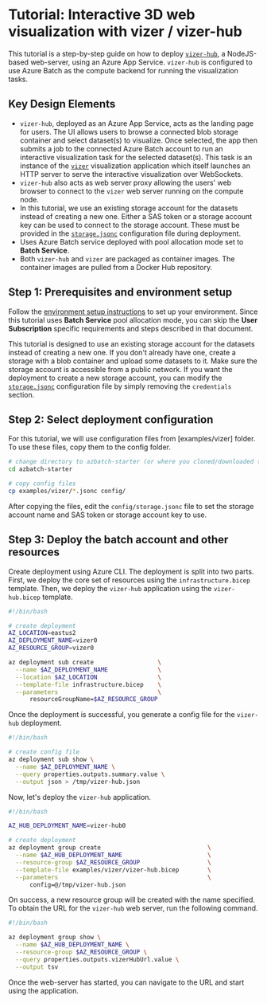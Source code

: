 # Tutorial: Interactive 3D web visualization with vizer / vizer-hub

This tutorial is a step-by-step guide on how to deploy [`vizer-hub`](https://github.com/utkarshayachit/vizer-hub),
a NodeJS-based web-server, using an Azure App Service. `vizer-hub` is configured to use Azure Batch as the compute backend
for running the visualization tasks.

## Key Design Elements

* `vizer-hub`, deployed as an Azure App Service, acts as the landing page for users. The UI allows users to browse
  a connected blob storage container and select dataset(s) to visualize. Once selected, the app then submits a
  job to the connected Azure Batch account to run an interactive visualization task for the selected dataset(s).
  This task is an instance of the [`vizer`](https://github.com/utarshayachit/vizer) visualization application
  which itself launches an HTTP server to serve the interactive visualization over WebSockets.
* `vizer-hub` also acts as web server proxy allowing the users' web browser to connect to the
  `vizer` web server running on the compute node.
* In this tutorial, we use an existing storage account for the datasets instead of creating a new one. Either a SAS token
  or a storage account key can be used to connect to the storage account. These must be provided in the
  [`storage.jsonc`](../../examples/vizer/storage.jsonc) configuration file during deployment.
* Uses Azure Batch service deployed with pool allocation mode set to **Batch Service**.
* Both `vizer-hub` and `vizer` are packaged as container images. The container images are pulled from a
  Docker Hub repository.

## Step 1: Prerequisites and environment setup

Follow the [environment setup instructions](./environment-setup.md) to set up your environment. Since
this tutorial uses **Batch Service** pool allocation mode, you can skip the **User Subscription** specific
requirements and  steps described in that document.

This tutorial is designed to use an existing storage account for the datasets instead of creating a new one. If you don't already
have one, create a storage with a blob container and upload some datasets to it. Make sure the storage account is accessible
from a public network. If you want the deployment to create a new storage account, you can modify the
[`storage.jsonc`](../../examples/vizer/storage.jsonc) configuration file by simply removing the `credentials` section.

## Step 2: Select deployment configuration

For this tutorial, we will use configuration files from [examples/vizer] folder.
To use these files, copy them to the config folder.

```bash
# change directory to azbatch-starter (or where you cloned/downloaded the repository)
cd azbatch-starter

# copy config files
cp examples/vizer/*.jsonc config/
```

After copying the files, edit the `config/storage.jsonc` file to set the storage account name and SAS token or storage account key
to use.

## Step 3: Deploy the batch account and other resources

Create deployment using Azure CLI. The deployment is split into two parts. First, we deploy the
core set of resources using the `infrastructure.bicep` template. Then, we deploy the `vizer-hub`
application using the `vizer-hub.bicep` template.

```bash
#!/bin/bash

# create deployment
AZ_LOCATION=eastus2
AZ_DEPLOYMENT_NAME=vizer0
AZ_RESOURCE_GROUP=vizer0

az deployment sub create                  \
  --name $AZ_DEPLOYMENT_NAME              \
  --location $AZ_LOCATION                 \
  --template-file infrastructure.bicep    \
  --parameters                            \
      resourceGroupName=$AZ_RESOURCE_GROUP
```

Once the deployment is successful, you generate a config file for the `vizer-hub` deployment.

```bash
#!/bin/bash

# create config file
az deployment sub show \
  --name $AZ_DEPLOYMENT_NAME \
  --query properties.outputs.summary.value \
  --output json > /tmp/vizer-hub.json
```

Now, let's deploy the `vizer-hub` application.

```bash
#!/bin/bash

AZ_HUB_DEPLOYMENT_NAME=vizer-hub0

# create deployment
az deployment group create                              \
  --name $AZ_HUB_DEPLOYMENT_NAME                        \
  --resource-group $AZ_RESOURCE_GROUP                   \
  --template-file examples/vizer/vizer-hub.bicep        \
  --parameters                                          \
      config=@/tmp/vizer-hub.json
```

On success, a new resource group will be created with the name specified.
To obtain the URL for the `vizer-hub` web server, run the following command.

```bash
#!/bin/bash

az deployment group show \
  --name $AZ_HUB_DEPLOYMENT_NAME \
  --resource-group $AZ_RESOURCE_GROUP \
  --query properties.outputs.vizerHubUrl.value \
  --output tsv
```

Once the web-server has started, you can navigate to the URL and start using the application.
